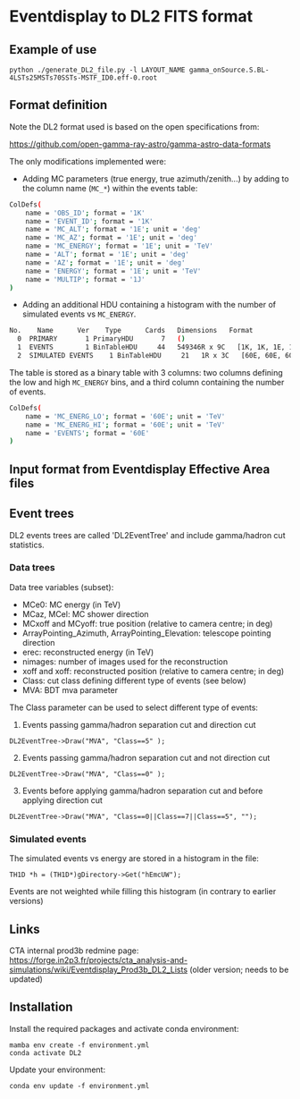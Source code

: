 # Eventdisplay to DL2 FITS format

Example of use
----------

```shell
python ./generate_DL2_file.py -l LAYOUT_NAME gamma_onSource.S.BL-4LSTs25MSTs70SSTs-MSTF_ID0.eff-0.root
```

Format definition
-------------
Note the DL2 format used is based on the open specifications from:

https://github.com/open-gamma-ray-astro/gamma-astro-data-formats

The only modifications implemented were:
* Adding MC parameters (true energy, true azimuth/zenith...) by adding to the column name (`MC_*`) 
within the events table:

```bash
ColDefs(
    name = 'OBS_ID'; format = '1K'
    name = 'EVENT_ID'; format = '1K'
    name = 'MC_ALT'; format = '1E'; unit = 'deg'
    name = 'MC_AZ'; format = '1E'; unit = 'deg'
    name = 'MC_ENERGY'; format = '1E'; unit = 'TeV'
    name = 'ALT'; format = '1E'; unit = 'deg'
    name = 'AZ'; format = '1E'; unit = 'deg'
    name = 'ENERGY'; format = '1E'; unit = 'TeV'
    name = 'MULTIP'; format = '1J'
)
```

* Adding an additional HDU containing a histogram with the number of simulated events vs `MC_ENERGY`.
```bash
No.    Name      Ver    Type      Cards   Dimensions   Format
  0  PRIMARY       1 PrimaryHDU       7   ()      
  1  EVENTS        1 BinTableHDU     44   549346R x 9C   [1K, 1K, 1E, 1E, 1E, 1E, 1E, 1E, 1J]   
  2  SIMULATED EVENTS    1 BinTableHDU     21   1R x 3C   [60E, 60E, 60E]  
```
The table is stored as a binary table with 3 columns: two columns defining the low and high `MC_ENERGY` bins, and a third column containing 
the number of events.
```bash
ColDefs(
    name = 'MC_ENERG_LO'; format = '60E'; unit = 'TeV'
    name = 'MC_ENERG_HI'; format = '60E'; unit = 'TeV'
    name = 'EVENTS'; format = '60E'
)
```

Input format from Eventdisplay Effective Area files
----------

## Event trees

DL2 events trees are called 'DL2EventTree' and include gamma/hadron cut statistics. 


### Data trees

Data tree variables (subset):

- MCe0: MC energy (in TeV)
- MCaz, MCel: MC shower direction
- MCxoff and MCyoff: true position (relative to camera centre; in deg)
- ArrayPointing_Azimuth, ArrayPointing_Elevation: telescope pointing direction
- erec: reconstructed energy (in TeV)
- nimages: number of images used for the reconstruction
- xoff and xoff: reconstructed position (relative to camera centre; in deg)
- Class: cut class defining different type of events (see below)
- MVA: BDT mva parameter

The Class parameter can be used to select different type of events:

1. Events passing gamma/hadron separation cut and direction cut

```
DL2EventTree->Draw("MVA", "Class==5" );
```

2. Events passing gamma/hadron separation cut and not direction cut

```
DL2EventTree->Draw("MVA", "Class==0" );
```

3. Events before applying gamma/hadron separation cut and before applying direction cut

```
DL2EventTree->Draw("MVA", "Class==0||Class==7||Class==5", "");
```

### Simulated events

The simulated events vs energy are stored in a histogram in the file:

```
TH1D *h = (TH1D*)gDirectory->Get("hEmcUW");
```

Events are not weighted while filling this histogram (in contrary to earlier versions)

Links
-----

CTA internal prod3b redmine page: https://forge.in2p3.fr/projects/cta_analysis-and-simulations/wiki/Eventdisplay_Prod3b_DL2_Lists
(older version; needs to be updated)

## Installation

Install the required packages and activate conda environment:

```
mamba env create -f environment.yml
conda activate DL2
```

Update your environment:
```
conda env update -f environment.yml
```
